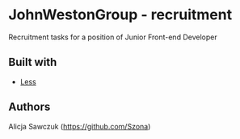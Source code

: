 # JohnWestonGroup - recruitment

Recruitment tasks for a position of Junior Front-end Developer 

## Built with 
* [Less](https://github.com/less/less-docs)

## Authors
Alicja Sawczuk (https://github.com/Szona)
